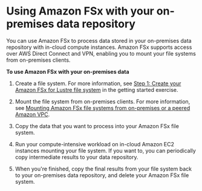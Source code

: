 # Using Amazon FSx with your on\-premises data repository<a name="fsx-on-premises"></a>

You can use Amazon FSx to process data stored in your on\-premises data repository with in\-cloud compute instances\. Amazon FSx supports access over AWS Direct Connect and VPN, enabling you to mount your file systems from on\-premises clients\.

**To use Amazon FSx with your on\-premises data**

1. Create a file system\. For more information, see [Step 1: Create your Amazon FSx for Lustre file system](getting-started-step1.md) in the getting started exercise\.

1. Mount the file system from on\-premises clients\. For more information, see [Mounting Amazon FSx file systems from on\-premises or a peered Amazon VPC](mounting-on-premises.md)\.

1. Copy the data that you want to process into your Amazon FSx file system\.

1. Run your compute\-intensive workload on in\-cloud Amazon EC2 instances mounting your file system\. If you want to, you can periodically copy intermediate results to your data repository\.

1. When you're finished, copy the final results from your file system back to your on\-premises data repository, and delete your Amazon FSx file system\.